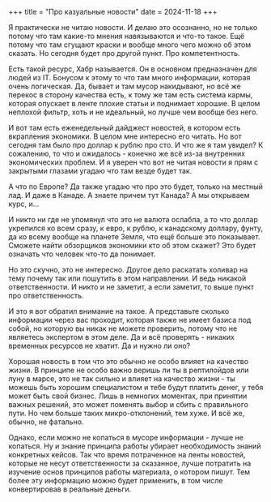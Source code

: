 +++
title = "Про казуальные новости"
date = 2024-11-18
+++

Я практически не читаю новости. И делаю это осознанно, но не только потому что там какие-то мнения навязываются и что-то такое. Ещё потому что там сгущают краски и вообще много чего можно об этом сказать. Но сегодня будет про другой пункт. Про компетентность.

Есть такой ресурс, Хабр называется. Он в основном предназначен для людей из IT. Бонусом к этому то что там много информации, которая очень логическая. Да, бывает и там мусор накидывают, но всё же перекос в сторону качества есть, к тому же там есть система кармы, которая опускает в ленте плохие статьи и поднимает хорошие. В целом неплохой фильтр, хоть и не идеальный, но лучше чем вообще без него.

И вот там есть еженедельный дайджест новостей, в котором есть вкрапления экономики. В целом мне интересно его читать. Но вот сегодня там было про доллар к рублю про сто. И что же я там увидел? К сожалению, то что и ожидалось - конечно же всё из-за внутренних экономических проблем. И я уверен что вот не читая новости я прям с закрытыми глазами угадаю что там везде будет так.

А что по Европе? Да также угадаю что про это будет, только на местный лад. И даже в Канаде. А знаете причем тут Канада? А мы открываем курс, и…

И никто ни где не упомянул что это не валюта ослабла, а то что доллар укрепился ко всем сразу, к евро, к рублю, к канадскому доллару, фунту, да ко всему вообще на планете Земля, что ещё больше это показывает. Сможете найти обзорщиков экономики кто об этом скажет? Это будет означать что человек что-то да понимает.

Но это скучно, это не интересно. Другое дело раскатать холивар на тему почему так или пошутить в этом направлении. И ведь никакой ответственности. И никто и не заметит, а если заметит, то выше пункт про ответственность.

И это я вот обратил внимание на такое. А представьте сколько информации через вас проходит, которая также не имеет базиса под собой, но которую вы никак не можете проверить, потому что не являетесь экспертом в этом деле. Да и всё проверять - никаких временных ресурсов не хватит. Да и нужно ли оно?

Хорошая новость в том что это обычно не особо влияет на качество жизни. В принципе не особо важно веришь ли ты в рептилойдов или луну в марсе, это не так сильно и влияет на качество жизни - ты можешь быть хорошим специалистом и тебе будут платить денег, у тебя может быть свой бизнес. Лишь в немногих моментах, при принятии важных решений, это может поменять выбор и сбить с правильного пути. Но чем больше таких микро-отклонений, тем хуже. И всё же, обычно, не фатально.

Однако, если можно не копаться в мусоре информации - лучше не копаться. Ну и знание принципа работы убирает необходимость знаний конкретных кейсов. Так что время потраченное на ленты новостей, которые не несут ответственности за сказанное, лучше потратить на изучение основ принципов работы материала, о котором пишут. Тем более эту информацию можно будет применить, в том числе конвертировав в реальные деньги.

